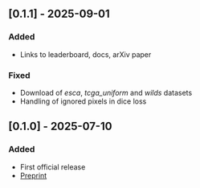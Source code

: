 ## [0.1.1] - 2025-09-01

### Added
- Links to leaderboard, docs, arXiv paper

### Fixed
- Download of *esca*, *tcga_uniform* and *wilds* datasets
- Handling of ignored pixels in dice loss

## [0.1.0] - 2025-07-10

### Added

- First official release
- [Preprint](https://arxiv.org/abs/2507.07860)
